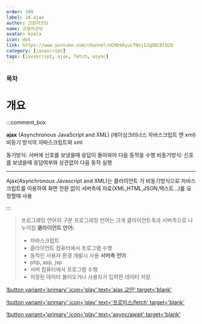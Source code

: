 ```yaml
---
order: 100
label: 18.ajax
author: 코알라코딩
name: 코알라코딩
avatar: koala
icon: dot
link: https://www.youtube.com/channel/UCMb94yucTNsjIJqD8C8lO2Q
category: [javascript]
tags: [javascript, ajax, fetch, async]
---
```


### 목차 <!-- omit in toc -->

# 개요

:::comment_box

**ajax**
(Asynchronous JavaScript and XML)
(에이싱크러너스 자바스크립트 앤 xml)
비동기 방식의 자바스크립트와 xml

동기방식: 서버에 신호를 보냈을때 응답이 돌아와야 다음 동작을 수행
비동기방식: 신호를 보냈을때 응답여부와 상관없이 다음 동작 실행

---

Ajax(Asynchronous Javascript and XML)는 클라이언트 가 비동기방식으로 자바스크립트를 이용하여 화면 전환 없이 서버측에 자료(XML,HTML,JSON,텍스트...)를 요청할때 사용

:::

> 프로그래밍 언어의 구분
> 프로그래밍 언어는 크게 클라이언트측과 서버측으로 나누어짐
> **클라이언트 언어:**
>
> - 자바스크립트
> - 클라이언트 컴퓨터에서 프로그램 수행
> - 동적인 사용자 환경 개발시 사용
>   **서버측 언어**
> - php, asp, jsp
> - 서버 컴퓨터에서 프로그램 수행
> - 저장된 데이터 불러오거나 사용자가 입력한 데이터 저장

[!button variant='primary' icon='play' text='ajax 교안' target='blank'](https://www.notion.so/mango2/41_ajax-405dbd192b5346ae91e25639ff8f58b0?pvs=4)

[!button variant='primary' icon='play' text='프로미스/fetch' target='blank'](https://www.notion.so/mango2/3-Promise-then-catch-5912640d439f4e0e89b61e7155677557?pvs=4)

[!button variant='primary' icon='play' text='async/await' target='blank'](https://www.notion.so/mango2/4-async-await-5e8b1ee56f644cf4990d6b4ad0b2b940?pvs=4)
